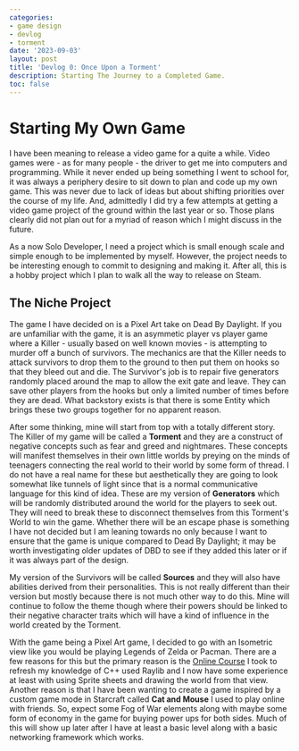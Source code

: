 ```yaml
---
categories:
- game design
- devlog
- torment
date: '2023-09-03'
layout: post
title: 'Devlog 0: Once Upon a Torment'
description: Starting The Journey to a Completed Game.
toc: false
---
```


# Starting My Own Game
I have been meaning to release a video game for a quite a while. Video games were - as for many people - the driver to get me into computers and programming. While it never ended up being something I went to school for, it was always a periphery desire to sit down to plan and code up my own game. This was never due to lack of ideas but about shifting priorities over the course of my life. And, admittedly I did try a few attempts at getting a video game project of the ground within the last year or so. Those plans clearly did not plan out for a myriad of reason which I might discuss in the future.

As a now Solo Developer, I need a project which is small enough scale and simple enough to be implemented by myself. However, the project needs to be interesting enough to commit to designing and making it. After all, this is a hobby project which I plan to walk all the way to release on Steam.

## The Niche Project
The game I have decided on is a Pixel Art take on Dead By Daylight. If you are unfamiliar with the game, it is an asymmetic player vs player game where a Killer - usually based on well known movies - is attempting to murder off a bunch of survivors. The mechanics are that the Killer needs to attack survivors to drop them to the ground to then put them on hooks so that they bleed out and die. The Survivor's job is to repair five generators randomly placed around the map to allow the exit gate and leave. They can save other players from the hooks but only a limited number of times before they are dead. What backstory exists is that there is some Entity which brings these two groups together for no apparent reason. 

After some thinking, mine will start from top with a totally different story. The Killer of my game will be called a **Torment** and they are a construct of negative concepts such as fear and greed and nightmares. These concepts will manifest themselves in their own little worlds by preying on the minds of teenagers connecting the real world to their world by some form of thread. I do not have a real name for these but aesthetically they are going to look somewhat like tunnels of light since that is a normal communicative language for this kind of idea. These are my version of **Generators** which will be randomly distributed around the world for the players to seek out. They will need to break these to disconnect themselves from this Torment's World to win the game. Whether there will be an escape phase is something I have not decided but I am leaning towards no only because I want to ensure that the game is unique compared to Dead By Daylight; it may be worth investigating older updates of DBD to see if they added this later or if it was always part of the design.

My version of the Survivors will be called **Sources** and they will also have abilities derived from their personalities. This is not really different than their version but mostly because there is not much other way to do this. Mine will continue to follow the theme though where their powers should be linked to their negative character traits which will have a kind of influence in the world created by the Torment.

With the game being a Pixel Art game, I decided to go with an Isometric view like you would be playing Legends of Zelda or Pacman. There are a few reasons for this but the primary reason is the [Online Course](https://www.udemy.com/course/cpp-fundamentals/) I took to refresh my knowledge of C++ used Raylib and I now have some experience at least with using Sprite sheets and drawing the world from that view. Another reason is that I have been wanting to create a game inspired by a custom game mode in Starcraft called **Cat and Mouse** I used to play online with friends. So, expect some Fog of War elements along with maybe some form of economy in the game for buying power ups for both sides. Much of this will show up later after I have at least a basic level along with a basic networking framework which works.
